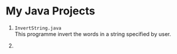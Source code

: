 # My Java Projects
1. `InvertString.java` \
This programme invert the words in a string specified by user.

2. 
